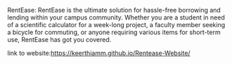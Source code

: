 RentEase:
RentEase is the ultimate solution for hassle-free borrowing and lending within your campus community. 
Whether you are a student in need of a scientific calculator for a week-long project, a faculty member seeking a bicycle for commuting,
or anyone requiring various items for short-term use, RentEase has got you covered.

link to website:https://keerthiamm.github.io/Rentease-Website/

